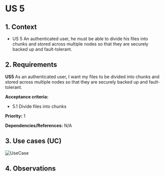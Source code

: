 # US 5

## 1. Context

* US 5 An authenticated user, he must be able to divide his files into chunks and stored across multiple nodes so that they are securely backed up and fault-tolerant.

## 2. Requirements

**US5** As an authenticated user, I want my files to be divided into chunks and stored across multiple nodes so that they are securely backed up and fault-tolerant.

**Acceptance criteria:**

- 5.1 Divide files into chunks

**Priority:** 1

**Dependencies/References:**
N/A

## 3. Use cases (UC)

![UseCase](../../../Global_Artifacts/UC_Folder/UC6/UC6.svg)


## 4. Observations